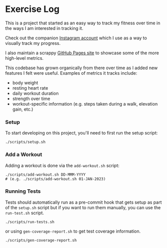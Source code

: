 # Exercise Log
This is a project that started as an easy way to track my fitness over time in the ways I am interested in tracking it.

Check out the companion [Instagram account](https://www.instagram.com/its.today.again/) which I use as a way to visually track my progress.

I also maintain a scrappy [GitHub Pages site](https://ericlefort.github.io/ExerciseLog/) to showcase some of the more high-level metrics.

This codebase has grown organically from there over time as I added new features I felt were useful. Examples of metrics it tracks include:
* body weight
* resting heart rate
* daily workout duration
* strength over time
* workout-specific information (e.g. steps taken during a walk, elevation gain, etc.)

### Setup
To start developing on this project, you'll need to first run the setup script:
```
./scripts/setup.sh
```

### Add a Workout
Adding a workout is done via the `add-workout.sh` script:
```
./scripts/add-workout.sh DD-MMM-YYYY
# (e.g. ./scripts/add-workout.sh 01-JAN-2023)
```

### Running Tests
Tests should automatically run as a pre-commit hook that gets setup as part of the `setup.sh` script but if you want to run them manually, you can use the `run-test.sh` script.
```
./scripts/run-tests.sh
```

or using `gen-coverage-report.sh` to get test coverage information.
```
./scripts/gen-coverage-report.sh
```
